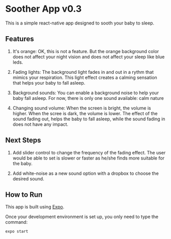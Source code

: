 # Soother App v0.3

This is a simple react-native app designed to sooth your baby to sleep.

## Features

1. It's orange: 
OK, this is not a feature. 
But the orange background color does not affect your night vision and does not affect your sleep like blue leds.

2. Fading lights:
The background light fades in and out in a rythm that mimics your respiration.
This light effect creates a calming sensation that helps your baby to fall asleep.

3. Background sounds:
You can enable a background noise to help your baby fall asleep.
For now, there is only one sound available: calm nature

4. Changing sound volume:
When the screen is bright, the volume is higher. When the scree is dark, the volume is lower.
The effect of the sound fading out, helps the baby to fall asleep, while the sound fading in does not have any impact.


## Next Steps

1. Add slider control to change the frequency of the fading effect. 
The user would be able to set is slower or faster as he/she finds more suitable for the baby.

2. Add white-noise as a new sound option with a dropbox to choose the desired sound.


## How to Run

This app is built using [Expo](https://expo.io/).

Once your development environment is set up, you only need to type the command:

`expo start`

